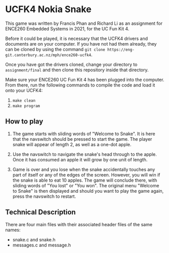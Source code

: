 # UCFK4 Nokia Snake
This game was written by Francis Phan and Richard Li as an assignment for ENCE260 Embedded Systems in 2021, for the UC Fun Kit 4. 

Before it could be played, it is necessary that the UCFK4 drivers and documents are on your computer. If you have not had them already, they can be cloned by using the command `git clone https://eng-git.canterbury.ac.nz/mph/ence260-ucfk4`.

Once you have got the drivers cloned, change your directory to `assignment/final` and then clone this repository inside that directory.

Make sure your ENCE260 UC Fun Kit 4 has been plugged into the computer. From there, run the following commands to compile the code and load it onto your UCFK4:
1. `make clean`
2. `make program`

## How to play

1. The game starts with sliding words of "Welcome to Snake". It is here that the navswitch should be pressed to start the game. The player snake will appear of length 2, as well as a one-dot apple.

2. Use the navswitch to navigate the snake's head through to the apple. Once it has consumed an apple it will grow by one unit of length.

3. Game is over and you lose when the snake accidentally touches any part of itself or any of the edges of the screen. However, you will win if the snake is able to eat 10 apples. The game will conclude there, with sliding words of "You lost" or "You won". The original menu "Welcome to Snake" is then displayed and should you want to play the game again, press the navswitch to restart.


## Technical Description
There are four main files with their associated header files of the same names:
* snake.c and snake.h
* messages.c and message.h